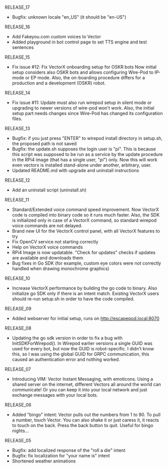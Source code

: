 RELEASE_17
- Bugfix: unknown locale "en_US" (it should be "en-US") 

RELEASE_16
- Add Fakeyou.com custom voices to Vector
- Added playground in bot control page to set TTS engine and test sentences

RELEASE_15
- Fix issue #12: Fix VectorX onboarding setup for OSKR bots
  Now initial setup considers also OSKR bots and allows configuring Wire-Pod to IP-mode or EP mode. Also, the
  on-boarding procedure differs for a production and a development (OSKR) robot.

RELEASE_14
- Fix issue #11: Update must also run wirepod setup in silent mode or upgrading to newer versions of 
  wire-pod won't work. Also, the initial setup part needs changes since Wire-Pod has changed its configuration
  files.

RELEASE_13
- Bugfix: if you just press "ENTER" to wirepod install directory in setup.sh, the proposed path is not saved
- Bugfix: the update.sh supposes the login user is "pi". This is because this script was supposed to be run 
  as a service by the update procedure in the RPi4 image (that has a single user, "pi") only. 
  Now this will work even vectorx is installed stand-alone under another, arbitrary, user. 
- Updated README.md with upgrade and uninstall instructions

RELEASE_12
- Add an uninstall script (uninstall.sh)

RELEASE_11
- Standard/Extended voice command speed improvement. Now VectorX code is compiled into binary code so it runs much faster. Also, the SDK is initialized only in case of a VectorX command, so standard wirepod voice commands are not delayed.
- Brand new UI for the VectorX control panel, with all VectorX features to try
- Fix OpenCV service not starting correctly
- Help on VectorX voice commands
- RPi4 Image is now updatable. "Check for updates" checks if updates are available and downloads them
- Bug fixes in Go SDK (for example, custom eye colors were not correctly handled when drawing monochrome graphics)

RELEASE_10
- Increase VectorX performance by building the go code to binary. Also initialize go SDK only if there is
  an intent match. Existing VectorX users should re-run setup.sh in order to have the code compiled.

RELEASE_09
- Added webserver for initial setup, runs on http://escapepod.local:8070 

RELEASE_08
- Updating the go sdk version in order to fix a bug with InitSDKForWirepod().
  In Wirepod earlier versions a single GUID was used for every bot, but now the GUID is robot-specific. 
  I didn't know this, so I was using the global GUID for GRPC communication, this caused an authentication
  error and nothing worked. 

RELEASE_07
- Introducing VIM: Vector Instant Messaging, with emoticons. Using a shared server on the internet, different Vectors 
all around the world can communicate! Or you can keep it into your local network and just exchange messages
with your local bots.

RELEASE_06
- Added "bingo" intent: Vector pulls out the numbers from 1 to 90. 
  To pull a number, touch Vector. You can also shake it or just caress it, it reacts to touch on
  the back. Press the back button to quit. Useful for bingo nights...

RELEASE_05
- Bugfix: add localized response of the "roll a die" intent
- Bugfix: fix localization for "your name is" intent
- Shortened weather animations